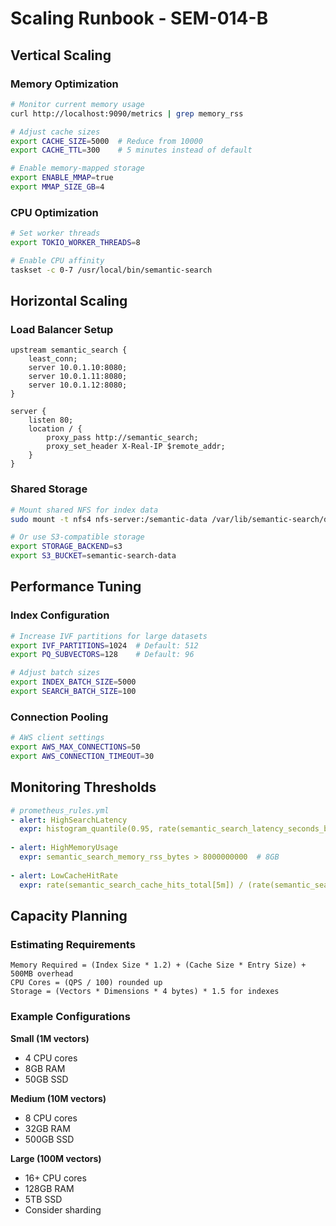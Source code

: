 # Scaling Runbook - SEM-014-B

## Vertical Scaling

### Memory Optimization

```bash
# Monitor current memory usage
curl http://localhost:9090/metrics | grep memory_rss

# Adjust cache sizes
export CACHE_SIZE=5000  # Reduce from 10000
export CACHE_TTL=300    # 5 minutes instead of default

# Enable memory-mapped storage
export ENABLE_MMAP=true
export MMAP_SIZE_GB=4
```

### CPU Optimization

```bash
# Set worker threads
export TOKIO_WORKER_THREADS=8

# Enable CPU affinity
taskset -c 0-7 /usr/local/bin/semantic-search
```

## Horizontal Scaling

### Load Balancer Setup

```nginx
upstream semantic_search {
    least_conn;
    server 10.0.1.10:8080;
    server 10.0.1.11:8080;
    server 10.0.1.12:8080;
}

server {
    listen 80;
    location / {
        proxy_pass http://semantic_search;
        proxy_set_header X-Real-IP $remote_addr;
    }
}
```

### Shared Storage

```bash
# Mount shared NFS for index data
sudo mount -t nfs4 nfs-server:/semantic-data /var/lib/semantic-search/data

# Or use S3-compatible storage
export STORAGE_BACKEND=s3
export S3_BUCKET=semantic-search-data
```

## Performance Tuning

### Index Configuration

```bash
# Increase IVF partitions for large datasets
export IVF_PARTITIONS=1024  # Default: 512
export PQ_SUBVECTORS=128    # Default: 96

# Adjust batch sizes
export INDEX_BATCH_SIZE=5000
export SEARCH_BATCH_SIZE=100
```

### Connection Pooling

```bash
# AWS client settings
export AWS_MAX_CONNECTIONS=50
export AWS_CONNECTION_TIMEOUT=30
```

## Monitoring Thresholds

```yaml
# prometheus_rules.yml
- alert: HighSearchLatency
  expr: histogram_quantile(0.95, rate(semantic_search_latency_seconds_bucket[5m])) > 0.5
  
- alert: HighMemoryUsage
  expr: semantic_search_memory_rss_bytes > 8000000000  # 8GB
  
- alert: LowCacheHitRate
  expr: rate(semantic_search_cache_hits_total[5m]) / (rate(semantic_search_cache_hits_total[5m]) + rate(semantic_search_cache_misses_total[5m])) < 0.7
```

## Capacity Planning

### Estimating Requirements

```
Memory Required = (Index Size * 1.2) + (Cache Size * Entry Size) + 500MB overhead
CPU Cores = (QPS / 100) rounded up
Storage = (Vectors * Dimensions * 4 bytes) * 1.5 for indexes
```

### Example Configurations

**Small (1M vectors)**
- 4 CPU cores
- 8GB RAM
- 50GB SSD

**Medium (10M vectors)**
- 8 CPU cores
- 32GB RAM
- 500GB SSD

**Large (100M vectors)**
- 16+ CPU cores
- 128GB RAM
- 5TB SSD
- Consider sharding
